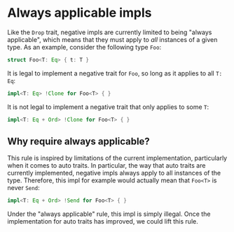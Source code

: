 # Always applicable impls

Like the `Drop` trait, negative impls are currently limited to being "always applicable", which means that they must apply to *all* instances of a given type. As an example, consider the following type `Foo`:

```rust
struct Foo<T: Eq> { t: T }
```

It is legal to implement a negative trait for `Foo`, so long as it applies to all `T: Eq`:

```rust
impl<T: Eq> !Clone for Foo<T> { }
```

It is not legal to implement a negative trait that only applies to some `T`:

```rust
impl<T: Eq + Ord> !Clone for Foo<T> { }
```

## Why require always applicable?

This rule is inspired by limitations of the current implementation, particularly when it comes to auto traits. In particular, the way that auto traits are currently implemented, negative impls always apply to all instances of the type. Therefore, this impl for example would actually mean that `Foo<T>` is never `Send`:

```rust
impl<T: Eq + Ord> !Send for Foo<T> { }
```

Under the "always applicable" rule, this impl is simply illegal. Once the implementation for auto traits has improved, we could lift this rule.